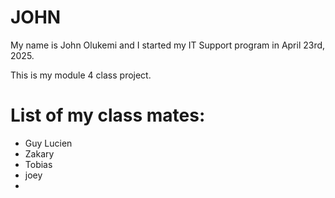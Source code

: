 # JOHN

My name is John Olukemi and I started my IT Support program in April 23rd, 2025.

This is my module 4 class project.

# List of my class mates:

- Guy Lucien
- Zakary
- Tobias
- joey
- 
